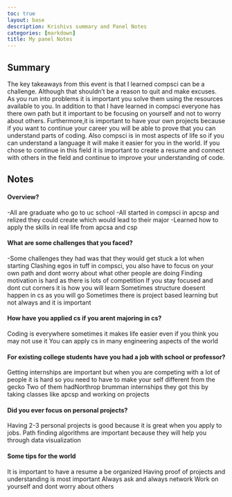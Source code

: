 ```yaml
---
toc: true
layout: base
description: Krishivs summary and Panel Notes 
categories: [markdown]
title: My panel Notes
---
```



## Summary 
The key takeaways from this event is that I learned compsci can be a challenge. Although that shouldn’t be a reason to quit and make excuses. As you run into problems it is important you solve them using the resources available to you. In addition to that I have learned in compsci everyone has there own path but it important to be focusing on yourself and not to worry about others. Furthermore,it is important to have your own projects because if you want to continue your career you will be able to prove that you can understand parts of coding. Also compsci is in most aspects of life so if you can understand a language it will make it easier for you in the world. If you chose to continue in this field it is important to create a resume and connect with others in the field and continue to improve your understanding of code.  

## Notes

 #### Overview?
 -All are graduate who go to uc school
-All started in compsci in apcsp and relized they could create which would lead to their major 
-Learned how to apply the skills in real life from apcsa and csp
#### What are some challenges that you faced?
-Some challenges they had was that they would get stuck a lot when starting 
Clashing egos in tuff in compsci, you also have to focus on your own path and dont worry about what other people are doing 
Finding motivation is hard as there is lots of competition 
If you stay focused and dont cut corners it is how you will learn
Sometimes structure doesent happen in cs as you will go
Sometimes there is project based learning but not always and it is important 
#### How have you applied cs if you arent majoring in cs?
Coding is everywhere sometimes it makes life easier even if you think you may not use it 
You can apply cs in many engineering aspects of the world 
#### For existing college students have you had a job with school or professor?
Getting internships are important but when you are competing with a lot of people it is hard so you need to have to make your self different from the gecko 
 Two of them hadNorthrop brumman internships they got this by taking classes like apcsp and working on projects 
#### Did you ever focus on personal projects?
Having 2-3 personal projects is good because it is great when you apply to jobs. 
Path finding algorithms are important because they will help you through data visualization
#### Some tips for the world 
It is important to have a resume a be organized 
Having proof of projects and understanding is most important 
Always ask and always network
Work on yourself and dont worry about others 


